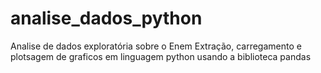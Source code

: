 # analise_dados_python
Analise de dados exploratória sobre o Enem
Extração, carregamento e plotsagem de graficos em linguagem python usando a biblioteca pandas
